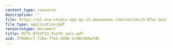 ```yaml
---
content_type: resource
description: ''
file: https://ol-ocw-studio-app-qa.s3.amazonaws.com/courses/5-07sc-biological-chemistry-i-fall-2013/370d0ccf710a7fe5dd9b1cd8cb60a7db_MIT5_07SCF13_Pset9_soln.pdf
file_type: application/pdf
resourcetype: Document
title: MIT5_07SCF13_Pset9_soln.pdf
uid: 370d0ccf-710a-7fe5-dd9b-1cd8cb60a7db
---
```

